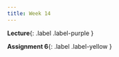 ```yaml
---
title: Week 14
---
```


 **Lecture**{: .label .label-purple }

  <!-- **Syllabus**{: .label .label-yellow } [PDF](../assets/lectures/Syllabus.pdf) -->
  **Assignment 6**{: .label .label-yellow } 
  <!-- [PDF](../assets/lectures/Q6.pdf) -->
